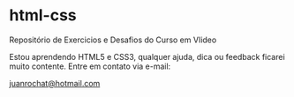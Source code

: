 # html-css
 Repositório de Exercicios e Desafios do Curso em VIideo

Estou aprendendo HTML5 e CSS3, qualquer ajuda, dica ou feedback ficarei muito contente. Entre em contato via e-mail:

juanrochat@hotmail.com